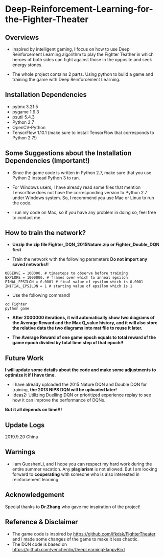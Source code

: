 # Deep-Reinforcement-Learning-for-the-Fighter-Theater

## Overviews

* Inspired by intelligent gaming, I focus on how to use Deep Reinforcement Learning algorithm to play the Fighter Teather in which heroes of both sides can fight against those in the opposite and seek energy stones.

* The whole project contains 2 parts. Using python to build a game and training the game with Deep Reinforcement Learning.


## Installation Dependencies
* pytmx 3.21.5
* pygame 1.9.3
* psutil 5.4.3
* Python 2.7
* OpenCV-Python
* TensorFlow 1.10.1 (make sure to install TensorFlow that corresponds to Python 2.7!)

## Some Suggestions about the Installation Dependencies (Important!) 

* Since the game code is written in Python 2.7, make sure that you use Python 2 instead Python 3 to run.
* For Windows users, I have already read some files that mention Tensorflow does not have the corresponding version to Python  2.7 under Windows system. So, I recommend you use Mac or Linux to run the code. 

* I run my code on Mac, so if you have any problem in doing so, feel free to contact me.



## How to train the network?
* **Unzip the zip file Fighter_DQN_2015Nature.zip or Fighter_Double_DQN first**

* Train the network with the following parameters **Do not import any saved networks!!**
```
OBSERVE = 100000. # timesteps to observe before training
EXPLORE = 1000000. # frames over which to anneal epsilon
FINAL_EPSILON = 0.0001 # final value of epsilon which is 0.0001
INITIAL_EPSILON = 1 # starting value of epsilon which is 1
```

* Use the following command!
```
cd Fighter
python game
```

* **After 2000000 iterations, it will automatically show two diagrams of the Average Reward and the Max Q_value history, and it will also store the relative data the two diagrams into mat file to reuse it later.**

* **The Average Reward of one game epoch equals to total reward of the game epoch divided by total time step of that epoch!!**

## Future Work
**I will update some details about the code and make some adjustments to optimize it if I have time.**

* I have already uploaded the 2015 Nature DQN and Double DQN for training, **the 2013 NIPS DQN will be uploaded later!**
* Ideas2: Utilizing Duelling DQN or prioritized experience replay to see how it can improve the performance of DQNs.

**But it all depends on time!!!**

## Update Logs
2019.9.20 China


## Warnings
* I am GuoshenLi, and I hope you can respect my hard work during the entire summer vacation. Any **plagiarism** is not allowed. But I am looking forward to **cooperating** with someone who is also interested in reinforcement learning. 

## Acknowledgement
Special thanks to **Dr.Zhang** who gave me inspiration of the project! 

## Reference & Disclaimer

* The game code is inspired by https://github.com/lfkdsk/FighterTheater and I made some changes of the game to make it less chaotic.
* The DQN code is based on https://github.com/yenchenlin/DeepLearningFlappyBird
